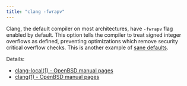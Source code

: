 ```yaml
---
title: "clang -fwrapv"
---
```


Clang, the default compiler on most architectures,
have `-fwrapv` flag enabled by default.
This option tells the compiler to treat signed integer overflows as defined,
preventing optimizations which remove security critical overflow checks.
This is another example of [sane defaults](/fact/sane-defaults/).

Details:

* [clang-local(1) - OpenBSD manual pages](https://man.openbsd.org/clang-local.1)
* [clang(1) - OpenBSD manual pages](https://man.openbsd.org/clang.1)

